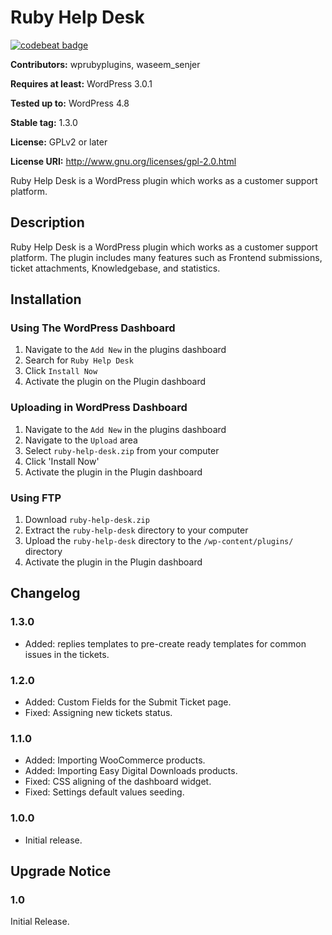 # Ruby Help Desk
[![codebeat badge](https://codebeat.co/badges/27b944d8-e639-4d4b-a0fb-6511f5172d0e)](https://codebeat.co/projects/github-com-wsenjer-ruby-help-desk-master)

**Contributors:** wprubyplugins, waseem_senjer

**Requires at least:** WordPress 3.0.1

**Tested up to:** WordPress 4.8

**Stable tag:** 1.3.0

**License:** GPLv2 or later

**License URI:** http://www.gnu.org/licenses/gpl-2.0.html


Ruby Help Desk is a WordPress plugin which works as a customer support platform.

## Description
Ruby Help Desk is a WordPress plugin which works as a customer support platform. The plugin includes many features such as Frontend submissions, ticket attachments, Knowledgebase, and statistics.

## Installation
### Using The WordPress Dashboard

1. Navigate to the `Add New` in the plugins dashboard
1. Search for `Ruby Help Desk`
1. Click `Install Now`
1. Activate the plugin on the Plugin dashboard

### Uploading in WordPress Dashboard

1. Navigate to the `Add New` in the plugins dashboard
1. Navigate to the `Upload` area
1. Select `ruby-help-desk.zip` from your computer
1. Click 'Install Now'
1. Activate the plugin in the Plugin dashboard

### Using FTP

1. Download `ruby-help-desk.zip`
1. Extract the `ruby-help-desk` directory to your computer
1. Upload the `ruby-help-desk` directory to the `/wp-content/plugins/` directory
1. Activate the plugin in the Plugin dashboard

## Changelog

### 1.3.0
* Added: replies templates to pre-create ready templates for common issues in the tickets.

### 1.2.0
* Added: Custom Fields for the Submit Ticket page.
* Fixed: Assigning new tickets status.

### 1.1.0
* Added: Importing WooCommerce products.
* Added: Importing Easy Digital Downloads products.
* Fixed: CSS aligning of the dashboard widget.
* Fixed: Settings default values seeding.


### 1.0.0
* Initial release.


## Upgrade Notice

### 1.0
Initial Release.
